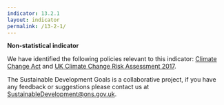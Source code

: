 ```yaml
---
indicator: 13.2.1
layout: indicator
permalink: /13-2-1/
---
```

**Non-statistical indicator**

We have identified the following policies relevant to this indicator: [Climate Change Act](https://www.legislation.gov.uk/ukpga/2008/27/contents) and [UK Climate Change Risk Assessment 2017](https://www.gov.uk/government/publications/uk-climate-change-risk-assessment-2017).

The Sustainable Development Goals is a collaborative project, if you have any feedback or suggestions please contact us at <SustainableDevelopment@ons.gov.uk>.
